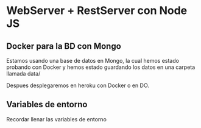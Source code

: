 # WebServer + RestServer con Node JS


## Docker para la BD con Mongo
Estamos usando una base de datos en Mongo,
la cual hemos estado probando con Docker y hemos estado guardando los datos en
una carpeta llamada data/

Despues desplegaremos en heroku con Docker o en DO.


## Variables de entorno
Recordar llenar las variables de entorno

